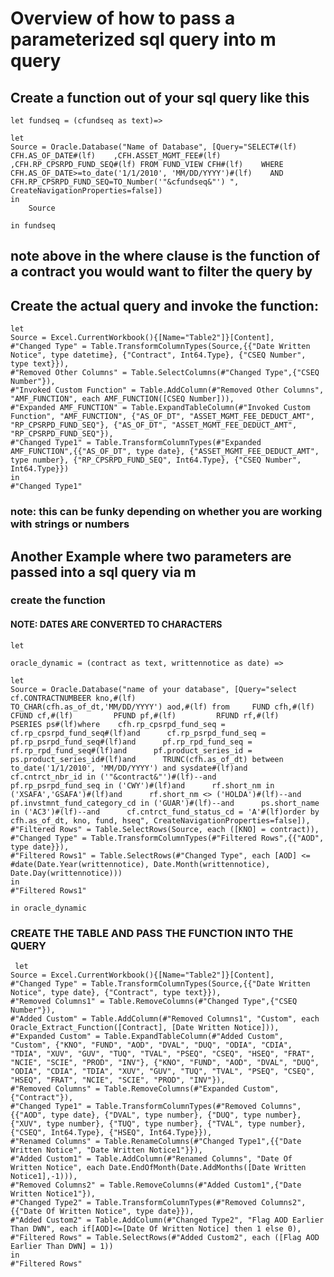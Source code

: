 # Overview of how to pass a parameterized sql query into m query

## Create a function out of your sql query like this

    let fundseq = (cfundseq as text)=>

    let
    Source = Oracle.Database("Name of Database", [Query="SELECT#(lf)    CFH.AS_OF_DATE#(lf)    ,CFH.ASSET_MGMT_FEE#(lf)    ,CFH.RP_CPSRPD_FUND_SEQ#(lf) FROM FUND_VIEW CFH#(lf)    WHERE CFH.AS_OF_DATE>=to_date('1/1/2010', 'MM/DD/YYYY')#(lf)    AND CFH.RP_CPSRPD_FUND_SEQ=TO_Number('"&cfundseq&"') ", CreateNavigationProperties=false])
    in
        Source

    in fundseq

## note above in the where clause is the function of a contract you would want to filter the query by

## Create the actual query and invoke the function:

    let
    Source = Excel.CurrentWorkbook(){[Name="Table2"]}[Content],
    #"Changed Type" = Table.TransformColumnTypes(Source,{{"Date Written Notice", type datetime}, {"Contract", Int64.Type}, {"CSEQ Number", type text}}),
    #"Removed Other Columns" = Table.SelectColumns(#"Changed Type",{"CSEQ Number"}),
    #"Invoked Custom Function" = Table.AddColumn(#"Removed Other Columns", "AMF_FUNCTION", each AMF_FUNCTION([CSEQ Number])),
    #"Expanded AMF_FUNCTION" = Table.ExpandTableColumn(#"Invoked Custom Function", "AMF_FUNCTION", {"AS_OF_DT", "ASSET_MGMT_FEE_DEDUCT_AMT", "RP_CPSRPD_FUND_SEQ"}, {"AS_OF_DT", "ASSET_MGMT_FEE_DEDUCT_AMT", "RP_CPSRPD_FUND_SEQ"}),
    #"Changed Type1" = Table.TransformColumnTypes(#"Expanded AMF_FUNCTION",{{"AS_OF_DT", type date}, {"ASSET_MGMT_FEE_DEDUCT_AMT", type number}, {"RP_CPSRPD_FUND_SEQ", Int64.Type}, {"CSEQ Number", Int64.Type}})
    in
    #"Changed Type1"
    
    
  ### note: this can be funky depending on whether you are working with strings or numbers
  
  ## Another Example where two parameters are passed into a sql query via m
  
  ### create the function
  
  #### NOTE: DATES ARE CONVERTED TO CHARACTERS
  
    let

    oracle_dynamic = (contract as text, writtennotice as date) =>

    let
    Source = Oracle.Database("name of your database", [Query="select  cf.CONTRACTNUMBEER kno,#(lf)         TO_CHAR(cfh.as_of_dt,'MM/DD/YYYY') aod,#(lf) from     FUND cfh,#(lf)         CFUND cf,#(lf)         PFUND pf,#(lf)         RFUND rf,#(lf)         PSERIES ps#(lf)where    cfh.rp_cpsrpd_fund_seq =  cf.rp_cpsrpd_fund_seq#(lf)and      cf.rp_psrpd_fund_seq = pf.rp_psrpd_fund_seq#(lf)and      pf.rp_rpd_fund_seq = rf.rp_rpd_fund_seq#(lf)and      pf.product_series_id = ps.product_series_id#(lf)and      TRUNC(cfh.as_of_dt) between to_date('1/1/2010', 'MM/DD/YYYY') and sysdate#(lf)and      cf.cntrct_nbr_id in ('"&contract&"')#(lf)--and     pf.rp_psrpd_fund_seq in ('CWY')#(lf)and      rf.short_nm in ('XSAFA','GSAFA')#(lf)and      rf.short_nm <> ('HOLDA')#(lf)--and      pf.invstmnt_fund_category_cd in ('GUAR')#(lf)--and      ps.short_name in ('AC3')#(lf)--and      cf.cntrct_fund_status_cd = 'A'#(lf)order by cfh.as_of_dt, kno, fund, hseq", CreateNavigationProperties=false]),
    #"Filtered Rows" = Table.SelectRows(Source, each ([KNO] = contract)),
    #"Changed Type" = Table.TransformColumnTypes(#"Filtered Rows",{{"AOD", type date}}),
    #"Filtered Rows1" = Table.SelectRows(#"Changed Type", each [AOD] <= #date(Date.Year(writtennotice), Date.Month(writtennotice), Date.Day(writtennotice)))
    in
    #"Filtered Rows1"

    in oracle_dynamic
  
  ### CREATE THE TABLE AND PASS THE FUNCTION INTO THE QUERY
  
     let
    Source = Excel.CurrentWorkbook(){[Name="Table2"]}[Content],
    #"Changed Type" = Table.TransformColumnTypes(Source,{{"Date Written Notice", type date}, {"Contract", type text}}),
    #"Removed Columns1" = Table.RemoveColumns(#"Changed Type",{"CSEQ Number"}),
    #"Added Custom" = Table.AddColumn(#"Removed Columns1", "Custom", each Oracle_Extract_Function([Contract], [Date Written Notice])),
    #"Expanded Custom" = Table.ExpandTableColumn(#"Added Custom", "Custom", {"KNO", "FUND", "AOD", "DVAL", "DUQ", "ODIA", "CDIA", "TDIA", "XUV", "GUV", "TUQ", "TVAL", "PSEQ", "CSEQ", "HSEQ", "FRAT", "NCIE", "SCIE", "PROD", "INV"}, {"KNO", "FUND", "AOD", "DVAL", "DUQ", "ODIA", "CDIA", "TDIA", "XUV", "GUV", "TUQ", "TVAL", "PSEQ", "CSEQ", "HSEQ", "FRAT", "NCIE", "SCIE", "PROD", "INV"}),
    #"Removed Columns" = Table.RemoveColumns(#"Expanded Custom",{"Contract"}),
    #"Changed Type1" = Table.TransformColumnTypes(#"Removed Columns",{{"AOD", type date}, {"DVAL", type number}, {"DUQ", type number}, {"XUV", type number}, {"TUQ", type number}, {"TVAL", type number}, {"CSEQ", Int64.Type}, {"HSEQ", Int64.Type}}),
    #"Renamed Columns" = Table.RenameColumns(#"Changed Type1",{{"Date Written Notice", "Date Written Notice1"}}),
    #"Added Custom1" = Table.AddColumn(#"Renamed Columns", "Date Of Written Notice", each Date.EndOfMonth(Date.AddMonths([Date Written Notice1],-1))),
    #"Removed Columns2" = Table.RemoveColumns(#"Added Custom1",{"Date Written Notice1"}),
    #"Changed Type2" = Table.TransformColumnTypes(#"Removed Columns2",{{"Date Of Written Notice", type date}}),
    #"Added Custom2" = Table.AddColumn(#"Changed Type2", "Flag AOD Earlier Than DWN", each if[AOD]<=[Date Of Written Notice] then 1 else 0),
    #"Filtered Rows" = Table.SelectRows(#"Added Custom2", each ([Flag AOD Earlier Than DWN] = 1))
    in
    #"Filtered Rows"
